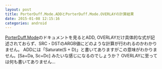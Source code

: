 ```yaml
---
layout: post
title: PorterDuff.Mode.ADDとPorterDuff.Mode.OVERLAYの計算結果
date: 2015-01-08 12:15:16
categories: android
---
```

<p><a href="http://developer.android.com/reference/android/graphics/PorterDuff.Mode.html" rel="nofollow">PorterDuff.Mode</a>のドキュメントを見るとADD, OVERLAYだけ具体的な式が記述されておらず、SRC・DSTのARGB値にどのような計算が行われるのかわかりません。
ADDには「Saturate(S + D)」と書いてありますがこの意味がわかりません。[Sa+Da, Sc+Dc] みたいな感じになるのでしょうか？
OVERLAYに至っては何も書いてありません…</p>
